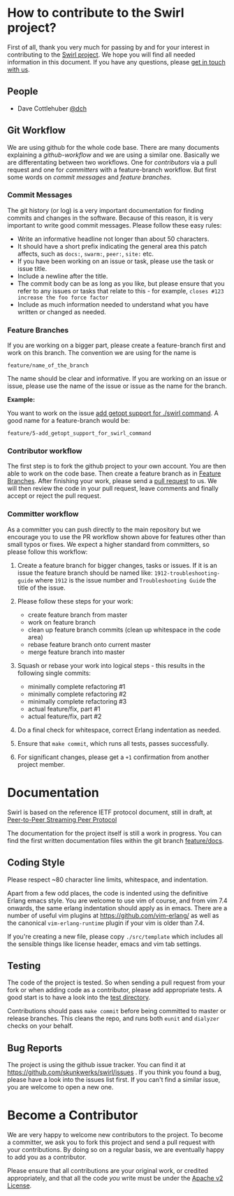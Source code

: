 # How to contribute to the Swirl project?

First of all, thank you very much for passing by and for your interest in
contributing to the [Swirl project](http://www.swirl-project.org/). We hope you
will find all needed information in this document. If you have any
questions, please [get in touch with us](http://www.swirl-project.org/#contributing).

## People

- Dave Cottlehuber [@dch](http://twitter.com/dch__)

## Git Workflow

We are using github for the whole code base. There are many documents
explaining a _github-workflow_ and we are using a similar one. Basically we
are differentating between two workflows. One for _contributors_ via a pull
request and one for _committers_ with a feature-branch workflow. But first
some words on _commit messages_ and _feature branches_.

### Commit Messages

The git history (or log) is a very important documentation for finding
commits and changes in the software. Because of this reason, it is very
important to write good commit messages. Please follow these easy rules:

- Write an informative headline not longer than about 50 characters.
- It should have a short prefix indicating the general area this patch
  affects, such as `docs:`, `swarm:`, `peer:`, `site:` etc.
- If you have been working on an issue or task, please use the task or
  issue title.
- Include a newline after the title.
- The commit body can be as long as you like, but please ensure that you
    refer to any issues or tasks that relate to this - for example,
    `closes #123 increase the foo force factor`
- Include as much information needed to understand what you have written or
  changed as needed.

### Feature Branches

If you are working on a bigger part, please create a feature-branch first
and work on this branch. The convention we are using for the name is

    feature/name_of_the_branch

The name should be clear and informative. If you are working on an issue or
issue, please use the name of the issue or issue as the name for the
branch.

__Example:__

You want to work on the issue [add getopt support for ./swirl
command](https://github.com/skunkwerks/swirl/issues/5). A good name for a
feature-branch would be:

    feature/5-add_getopt_support_for_swirl_command

### Contributor workflow

The first step is to fork the github project to your own account. You are
then able to work on the code base. Then create a feature branch as in
[Feature Branches](#feature-branches). After finishing your work, please
send a [pull request](https://help.github.com/articles/using-pull-requests)
to us. We will then review the code in your pull request, leave comments and
finally accept or reject the pull request.

### Committer workflow

As a committer you can push directly to the main repository but we encourage
you to use the PR workflow shown above for features other than small typos
or fixes. We expect a higher standard from committers, so please follow this
workflow:

1. Create a feature branch for bigger changes, tasks or issues. If it is an
issue the feature branch should be named like: `1912-troubleshooting-guide`
where `1912` is the issue number and `Troubleshooting Guide` the title of the
issue.

2. Please follow these steps for your work:
    - create feature branch from master
    - work on feature branch
    - clean up feature branch commits (clean up whitespace in the code area)
    - rebase feature branch onto current master
    - merge feature branch into master

3. Squash or rebase your work into logical steps - this results in the
following single commits:
    - minimally complete refactoring #1
    - minimally complete refactoring #2
    - minimally complete refactoring #3
    - actual feature/fix, part #1
    - actual feature/fix, part #2

4. Do a final check for whitespace, correct Erlang indentation as needed.

5. Ensure that `make commit`, which runs all tests, passes successfully.

6. For significant changes, please get a `+1` confirmation from another
project member.

# Documentation

Swirl is based on the reference IETF protocol document, still in draft, at
[Peer-to-Peer Streaming Peer Protocol](http://tools.ietf.org/html/draft-ietf-ppsp-peer-protocol)

The documentation for the project itself is still a work in progress.
You can find the first written documentation files within the git branch
[feature/docs](https://github.com/skunkwerks/swirl/tree/feature/docs).

## Coding Style

Please respect ~80 character line limits, whitespace, and indentation.

Apart from a few odd places, the code is indented using the definitive
Erlang emacs style. You are welcome to use vim of course, and from vim 7.4
onwards, the same erlang indentation should apply as in emacs. There are a
number of useful vim plugins at https://github.com/vim-erlang/ as well as
the canonical `vim-erlang-runtime` plugin if your vim is older than 7.4.

If you're creating a new file, please copy `./src/template` which includes
all the sensible things like license header, emacs and vim tab settings.

## Testing

The code of the project is tested. So when sending a pull request from your
fork or when adding code as a contributor, please add appropriate tests. A
good start is to have a look into the [test
directory](https://github.com/skunkwerks/swirl/tree/master/test).

Contributions should pass `make commit` before being committed to master or
release branches. This cleans the repo, and runs both `eunit` and `dialyzer`
checks on your behalf.

## Bug Reports

The project is using the github issue tracker. You can find it at
https://github.com/skunkwerks/swirl/issues . If you think you found a bug,
please have a look into the issues list first. If you can't find a similar
issue, you are welcome to open a new one.

# Become a Contributor

We are very happy to welcome new contributors to the project. To become a
committer, we ask you to fork this project and send a pull request with your
contributions. By doing so on a regular basis, we are eventually happy to
add you as a contributor.

Please ensure that all contributions are your original work, or credited
appropriately, and that all the code *you* write must be under the
[Apache v2 License](http://www.apache.org/licenses/LICENSE-2.0.html).
